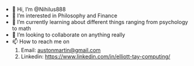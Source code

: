- 👋 Hi, I’m @Nihilus888
- 👀 I’m interested in Philosophy and Finance
- 🌱 I’m currently learning about different things ranging from psychology to math
- 💞️ I’m looking to collaborate on anything really
- 📫 How to reach me on 
    1. Email: austonmartin@gmail.com
    2. Linkedin: https://www.linkedin.com/in/elliott-tay-computing/
 

<!---
Nihilus888/Nihilus888 is a ✨ special ✨ repository because its `README.md` (this file) appears on your GitHub profile.
You can click the Preview link to take a look at your changes.
--->
